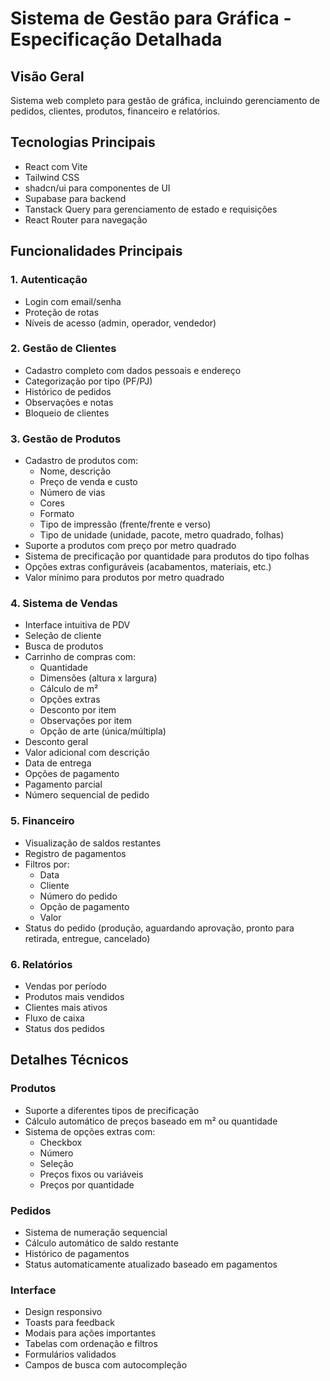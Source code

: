# Sistema de Gestão para Gráfica - Especificação Detalhada

## Visão Geral
Sistema web completo para gestão de gráfica, incluindo gerenciamento de pedidos, clientes, produtos, financeiro e relatórios.

## Tecnologias Principais
- React com Vite
- Tailwind CSS
- shadcn/ui para componentes de UI
- Supabase para backend
- Tanstack Query para gerenciamento de estado e requisições
- React Router para navegação

## Funcionalidades Principais

### 1. Autenticação
- Login com email/senha
- Proteção de rotas
- Níveis de acesso (admin, operador, vendedor)

### 2. Gestão de Clientes
- Cadastro completo com dados pessoais e endereço
- Categorização por tipo (PF/PJ)
- Histórico de pedidos
- Observações e notas
- Bloqueio de clientes

### 3. Gestão de Produtos
- Cadastro de produtos com:
  - Nome, descrição
  - Preço de venda e custo
  - Número de vias
  - Cores
  - Formato
  - Tipo de impressão (frente/frente e verso)
  - Tipo de unidade (unidade, pacote, metro quadrado, folhas)
- Suporte a produtos com preço por metro quadrado
- Sistema de precificação por quantidade para produtos do tipo folhas
- Opções extras configuráveis (acabamentos, materiais, etc.)
- Valor mínimo para produtos por metro quadrado

### 4. Sistema de Vendas
- Interface intuitiva de PDV
- Seleção de cliente
- Busca de produtos
- Carrinho de compras com:
  - Quantidade
  - Dimensões (altura x largura)
  - Cálculo de m²
  - Opções extras
  - Desconto por item
  - Observações por item
  - Opção de arte (única/múltipla)
- Desconto geral
- Valor adicional com descrição
- Data de entrega
- Opções de pagamento
- Pagamento parcial
- Número sequencial de pedido

### 5. Financeiro
- Visualização de saldos restantes
- Registro de pagamentos
- Filtros por:
  - Data
  - Cliente
  - Número do pedido
  - Opção de pagamento
  - Valor
- Status do pedido (produção, aguardando aprovação, pronto para retirada, entregue, cancelado)

### 6. Relatórios
- Vendas por período
- Produtos mais vendidos
- Clientes mais ativos
- Fluxo de caixa
- Status dos pedidos

## Detalhes Técnicos

### Produtos
- Suporte a diferentes tipos de precificação
- Cálculo automático de preços baseado em m² ou quantidade
- Sistema de opções extras com:
  - Checkbox
  - Número
  - Seleção
  - Preços fixos ou variáveis
  - Preços por quantidade

### Pedidos
- Sistema de numeração sequencial
- Cálculo automático de saldo restante
- Histórico de pagamentos
- Status automaticamente atualizado baseado em pagamentos

### Interface
- Design responsivo
- Toasts para feedback
- Modais para ações importantes
- Tabelas com ordenação e filtros
- Formulários validados
- Campos de busca com autocompleção
